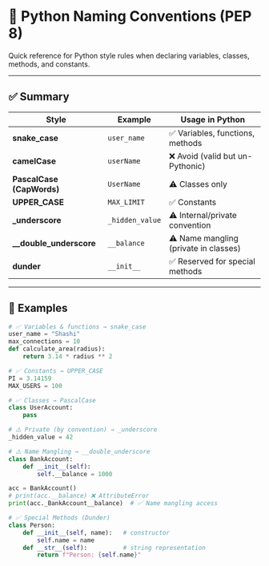 # 🐍 Python Naming Conventions (PEP 8)

Quick reference for Python style rules when declaring variables, classes, methods, and constants.

---

## ✅ Summary

| Style                  | Example           | Usage in Python |
|-------------------------|------------------|-----------------|
| **snake_case**          | `user_name`      | ✅ Variables, functions, methods |
| **camelCase**           | `userName`       | ❌ Avoid (valid but un-Pythonic) |
| **PascalCase (CapWords)** | `UserName`    | ⚠️ Classes only |
| **UPPER_CASE**          | `MAX_LIMIT`      | ✅ Constants |
| **_underscore**         | `_hidden_value`  | ⚠️ Internal/private convention |
| **__double_underscore** | `__balance`      | ⚠️ Name mangling (private in classes) |
| **dunder**              | `__init__`       | ✅ Reserved for special methods |

---

## 📌 Examples

```python
# ✅ Variables & functions → snake_case
user_name = "Shashi"
max_connections = 10
def calculate_area(radius):
    return 3.14 * radius ** 2

# ✅ Constants → UPPER_CASE
PI = 3.14159
MAX_USERS = 100

# ✅ Classes → PascalCase
class UserAccount:
    pass

# ⚠️ Private (by convention) → _underscore
_hidden_value = 42

# ⚠️ Name Mangling → __double_underscore
class BankAccount:
    def __init__(self):
        self.__balance = 1000

acc = BankAccount()
# print(acc.__balance) ❌ AttributeError
print(acc._BankAccount__balance)  # ✅ Name mangling access

# ✅ Special Methods (Dunder)
class Person:
    def __init__(self, name):   # constructor
        self.name = name
    def __str__(self):          # string representation
        return f"Person: {self.name}"
